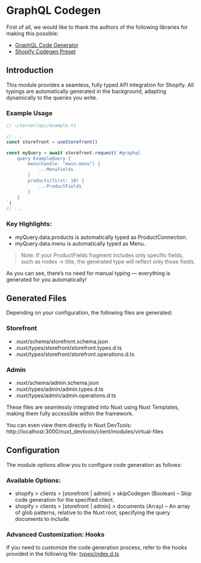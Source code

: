 # GraphQL Codegen

First of all, we would like to thank the authors of the following libraries for making this possible:

- [GraphQL Code Generator](https://the-guild.dev/graphql/codegen)
- [Shopify Codegen Preset](https://github.com/Shopify/shopify-app-js/tree/main/packages/api-clients/api-codegen-preset)

## Introduction

This module provides a seamless, fully typed API integration for Shopify. All typings are automatically generated in the background, adapting dynamically to the queries you write.

### Example Usage

```ts
// ~/server/api/example.ts

// ...
const storefront = useStorefront()

const myQuery = await storefront.request(`#graphql
    query ExampleQuery {
        menu(handle: "main-menu") {
            ...MenuFields
        }
        products(first: 10) {
            ...ProductFields
        }
    }
`)
// ...
```

### Key Highlights:
- myQuery.data.products is automatically typed as ProductConnection.
- myQuery.data.menu is automatically typed as Menu.

> Note: If your ProductFields fragment includes only specific fields, such as nodes -> title, the generated type will reflect only those fields.

As you can see, there’s no need for manual typing — everything is generated for you automatically!

## Generated Files

Depending on your configuration, the following files are generated:

### Storefront

- .nuxt/schema/storefront.schema.json
- .nuxt/types/storefront/storefront.types.d.ts
- .nuxt/types/storefront/storefront.operations.d.ts

### Admin

- .nuxt/schema/admin.schema.json
- .nuxt/types/admin/admin.types.d.ts
- .nuxt/types/admin/admin.operations.d.ts

These files are seamlessly integrated into Nuxt using Nuxt Templates, making them fully accessible within the framework.

You can even view them directly in Nuxt DevTools:
http://localhost:3000/nuxt_devtools/client/modules/virtual-files

## Configuration

The module options allow you to configure code generation as follows:

### Available Options:

- shopify > clients > [storefront | admin] > skipCodegen
(Boolean) – Skip code generation for the specified client.
- shopify > clients > [storefront | admin] > documents
(Array) – An array of glob patterns, relative to the Nuxt root, specifying the query documents to include.

### Advanced Customization: Hooks

If you need to customize the code generation process, refer to the hooks provided in the following file: [types/index.d.ts](https://github.com/konkonam/nuxt-shopify/blob/main/src/types/index.d.ts)

